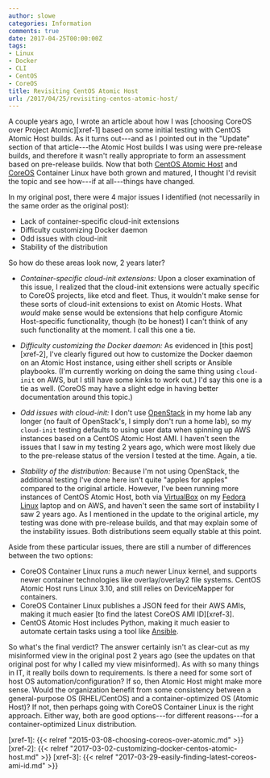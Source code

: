 ```yaml
---
author: slowe
categories: Information
comments: true
date: 2017-04-25T00:00:00Z
tags:
- Linux
- Docker
- CLI
- CentOS
- CoreOS
title: Revisiting CentOS Atomic Host
url: /2017/04/25/revisiting-centos-atomic-host/
---
```


A couple years ago, I wrote an article about how I was [choosing CoreOS over Project Atomic][xref-1] based on some initial testing with CentOS Atomic Host builds. As it turns out---and as I pointed out in the "Update" section of that article---the Atomic Host builds I was using were pre-release builds, and therefore it wasn't really appropriate to form an assessment based on pre-release builds. Now that both [CentOS Atomic Host][link-1] and [CoreOS][link-6] Container Linux have both grown and matured, I thought I'd revisit the topic and see how---if at all---things have changed.

In my original post, there were 4 major issues I identified (not necessarily in the same order as the original post):

* Lack of container-specific cloud-init extensions
* Difficulty customizing Docker daemon
* Odd issues with cloud-init
* Stability of the distribution

So how do these areas look now, 2 years later?

* _Container-specific cloud-init extensions:_ Upon a closer examination of this issue, I realized that the cloud-init extensions were actually specific to CoreOS projects, like etcd and fleet. Thus, it wouldn't make sense for these sorts of cloud-init extensions to exist on Atomic Hosts. What _would_ make sense would be extensions that help configure Atomic Host-specific functionality, though (to be honest) I can't think of any such functionality at the moment. I call this one a tie.

* _Difficulty customizing the Docker daemon:_ As evidenced in [this post][xref-2], I've clearly figured out how to customize the Docker daemon on an Atomic Host instance, using either shell scripts or Ansible playbooks. (I'm currently working on doing the same thing using `cloud-init` on AWS, but I still have some kinks to work out.) I'd say this one is a tie as well. (CoreOS may have a slight edge in having better documentation around this topic.)

* _Odd issues with cloud-init:_ I don't use [OpenStack][link-4] in my home lab any longer (no fault of OpenStack's, I simply don't run a home lab), so my `cloud-init` testing defaults to using user data when spinning up AWS instances based on a CentOS Atomic Host AMI. I haven't seen the issues that I saw in my testing 2 years ago, which were most likely due to the pre-release status of the version I tested at the time. Again, a tie.

* _Stability of the distribution:_ Because I'm not using OpenStack, the additional testing I've done here isn't quite "apples for apples" compared to the original article. However, I've been running more instances of CentOS Atomic Host, both via [VirtualBox][link-2] on my [Fedora Linux][link-3] laptop and on AWS, and haven't seen the same sort of instability I saw 2 years ago. As I mentioned in the update to the original article, my testing was done with pre-release builds, and that may explain some of the instability issues. Both distributions seem equally stable at this point.

Aside from these particular issues, there are still a number of differences between the two options:

* CoreOS Container Linux runs a _much_ newer Linux kernel, and supports newer container technologies like overlay/overlay2 file systems. CentOS Atomic Host runs Linux 3.10, and still relies on DeviceMapper for containers.
* CoreOS Container Linux publishes a JSON feed for their AWS AMIs, making it much easier [to find the latest CoreOS AMI ID][xref-3].
* CentOS Atomic Host includes Python, making it much easier to automate certain tasks using a tool like [Ansible][link-5].

So what's the final verdict? The answer certainly isn't as clear-cut as my misinformed view in the original post 2 years ago (see the updates on that original post for why I called my view misinformed). As with so many things in IT, it really boils down to requirements. Is there a need for some sort of host OS automation/configuration? If so, then Atomic Host might make more sense. Would the organization benefit from some consistency between a general-purpose OS (RHEL/CentOS) and a container-optimized OS (Atomic Host)? If not, then perhaps going with CoreOS Container Linux is the right approach. Either way, both are good options---for different reasons---for a container-optimized Linux distribution.



[link-1]: https://projectatomic.io/
[link-2]: https://www.virtualbox.org/
[link-3]: https://getfedora.org/
[link-4]: https://www.openstack.org/
[link-5]: https://www.ansible.com/
[link-6]: https://coreos.com/
[xref-1]: {{< relref "2015-03-08-choosing-coreos-over-atomic.md" >}}
[xref-2]: {{< relref "2017-03-02-customizing-docker-centos-atomic-host.md" >}}
[xref-3]: {{< relref "2017-03-29-easily-finding-latest-coreos-ami-id.md" >}}
